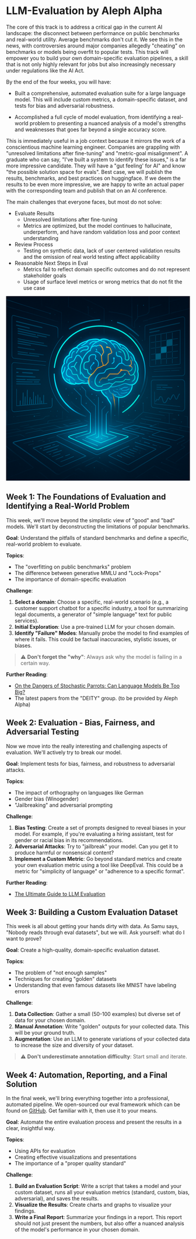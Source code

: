 <!--
Copyright 2025 Aleph Alpha GmbH and Aleph Alpha Research GmbH
Licensed under the Apache License, Version 2.0. See LICENSE file.
-->
# LLM-Evaluation by Aleph Alpha

The core of this track is to address a critical gap in the current AI landscape: the disconnect between performance on public benchmarks and real-world utility. Average benchmarks don't cut it. We see this in the news, with controversies around major companies allegedly "cheating" on benchmarks or models being overfit to popular tests. This track will empower you to build your own domain-specific evaluation pipelines, a skill that is not only highly relevant for jobs but also increasingly necessary under regulations like the AI Act.

By the end of the four weeks, you will have:

* Built a comprehensive, automated evaluation suite for a large language model. This will include custom metrics, a domain-specific dataset, and tests for bias and adversarial robustness.

* Accomplished a full cycle of model evaluation, from identifying a real-world problem to presenting a nuanced analysis of a model's strengths and weaknesses that goes far beyond a single accuracy score.

This is immediately useful in a job context because it mirrors the work of a conscientious machine learning engineer. Companies are grappling with "unresolved limitations after fine-tuning" and "metric-goal misalignment". A graduate who can say, "I've built a system to identify these issues," is a far more impressive candidate. They will have a "gut feeling' for AI" and know "the possible solution space for evals". Best case, we will publish the results, benchmarks, and best practices on huggingface. If we deem the results to be even more impressive, we are happy to write an actual paper with the corresponding team and publish that on an AI conference.

The main challenges that everyone faces, but most do not solve:

* Evaluate Results
  * Unresolved limitations after fine-tuning
  * Metrics are optimized, but the model continues to hallucinate, underperform, and have random validation loss and poor context understanding
* Review Process
  * Testing on synthetic data, lack of user centered validation results and the omission of real world testing affect applicability
* Reasonable Next Steps in Eval
  * Metrics fail to reflect domain specific outcomes and do not represent stakeholder goals
  * Usage of surface level metrics or wrong metrics that do not fit the use case

![image](./image.png)

## Week 1: The Foundations of Evaluation and Identifying a Real-World Problem

This week, we'll move beyond the simplistic view of "good" and "bad" models. We'll start by deconstructing the limitations of popular benchmarks.

**Goal**: Understand the pitfalls of standard benchmarks and define a specific, real-world problem to evaluate.

**Topics**:
* The "overfitting on public benchmarks" problem
* The difference between generative MMLU and "Lock-Props"
* The importance of domain-specific evaluation

**Challenge**:
1. **Select a domain**: Choose a specific, real-world scenario (e.g., a customer support chatbot for a specific industry, a tool for summarizing legal documents, a generator of "simple language" text for public services).
2. **Initial Exploration**: Use a pre-trained LLM for your chosen domain.
3. **Identify "Failure" Modes**: Manually probe the model to find examples of where it fails. This could be factual inaccuracies, stylistic issues, or biases.

> ⚠️ **Don't forget the "why"**: Always ask why the model is failing in a certain way.

**Further Reading**:
* [On the Dangers of Stochastic Parrots: Can Language Models Be Too Big?][1]
* The latest papers from the "DEITY" group. (to be provided by Aleph Alpha)

## Week 2: Evaluation - Bias, Fairness, and Adversarial Testing

Now we move into the really interesting and challenging aspects of evaluation. We'll actively try to break our model.

**Goal**: Implement tests for bias, fairness, and robustness to adversarial attacks.

**Topics**:
* The impact of orthography on languages like German
* Gender bias (Winogender)
* "Jailbreaking" and adversarial prompting

**Challenge**:
1. **Bias Testing**: Create a set of prompts designed to reveal biases in your model. For example, if you're evaluating a hiring assistant, test for gender or racial bias in its recommendations.
2. **Adversarial Attacks**: Try to "jailbreak" your model. Can you get it to produce harmful or nonsensical content?
3. **Implement a Custom Metric**: Go beyond standard metrics and create your own evaluation metric using a tool like DeepEval. This could be a metric for "simplicity of language" or "adherence to a specific format".

**Further Reading**:
* [The Ultimate Guide to LLM Evaluation][2]

## Week 3: Building a Custom Evaluation Dataset

This week is all about getting your hands dirty with data. As Samu says, "Nobody reads through eval datasets", but we will. Ask yourself: what do I want to prove?

**Goal**: Create a high-quality, domain-specific evaluation dataset.

**Topics**:
* The problem of "not enough samples"
* Techniques for creating "golden" datasets
* Understanding that even famous datasets like MNIST have labeling errors

**Challenge**:
1. **Data Collection**: Gather a small (50-100 examples) but diverse set of data for your chosen domain.
2. **Manual Annotation**: Write "golden" outputs for your collected data. This will be your ground truth.
3. **Augmentation**: Use an LLM to generate variations of your collected data to increase the size and diversity of your dataset.

> ⚠️ **Don't underestimate annotation difficulty**: Start small and iterate.

## Week 4: Automation, Reporting, and a Final Solution

In the final week, we'll bring everything together into a professional, automated pipeline. We open-sourced our eval framework which can be found on [GitHub][3]. Get familiar with it, then use it to your means.

**Goal**: Automate the entire evaluation process and present the results in a clear, insightful way.

**Topics**:
* Using APIs for evaluation
* Creating effective visualizations and presentations
* The importance of a "proper quality standard"

**Challenge**:
1. **Build an Evaluation Script**: Write a script that takes a model and your custom dataset, runs all your evaluation metrics (standard, custom, bias, adversarial), and saves the results.
2. **Visualize the Results**: Create charts and graphs to visualize your findings.
3. **Write a Final Report**: Summarize your findings in a report. This report should not just present the numbers, but also offer a nuanced analysis of the model's performance in your chosen domain.

[1]: https://faculty.washington.edu/ebender//papers/Bender-NE-ExpAI.pdf
[2]: https://www.confident-ai.com/blog/how-to-evaluate-llm-applications#:~:text=In%20this%20article%2C%20as%20the%20founder%20of%20Confident,when%20building%20RAG%20applications%20that%20evaluation%20can%20solve.
[3]: https://github.com/Aleph-Alpha-Research/eval-framework
